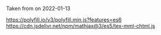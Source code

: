 Taken from on 2022-01-13

https://polyfill.io/v3/polyfill.min.js?features=es6
https://cdn.jsdelivr.net/npm/mathjax@3/es5/tex-mml-chtml.js
